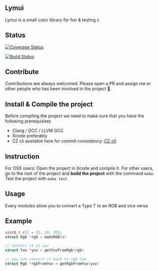 ##  Lymui

Lymui is a small color library for fun & testing c

## Status

[![Coverage Status](https://coveralls.io/repos/github/MarcInthaamnouay/lymui/badge.svg)](https://coveralls.io/github/MarcInthaamnouay/lymui)

[![Build Status](https://travis-ci.org/MarcInthaamnouay/lymui.svg?branch=master)](https://travis-ci.org/MarcInthaamnouay/lymui)

## Contribute

Contributions are always welcomed. Please open a PR and assign me or other people who has been involved in the project 🐼.

## Install & Compile the project

Before compiling the project we need to make sure that you have the following prerequisites

- Clang / GCC / LLVM GCC
- Xcode preferably
- CZ cli available here for commit consistency: [CZ-cli](https://github.com/commitizen/cz-cli)

## Instruction

For OSX users: Open the project in Xcode and compile it.
For other users, go to the root of the project and **build the project** with the command ```make```. Test the project with ```make test```

## Usage

Every modules allow you to convert a Type T to an RGB and vice versa

## Example

```c
uint8_t c[] = {5, 10, 95};
struct Rgb *rgb = makeRGB(c)

// convert it to yuv
struct Yuv *yuv = getYuvFromRgb(rgb)

// you can convert it back to rgb too
struct Rgb *rgbFromYuv = getRgbFromYuv(yuv)
```